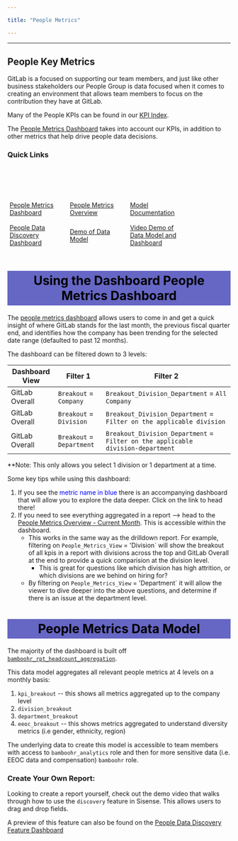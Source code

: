 ```yaml
---

title: "People Metrics"

---
```

<link rel="stylesheet" type="text/css" href="/stylesheets/biztech.css" />


---

## People Key Metrics

GitLab is a focused on supporting our team members, and just like other business stakeholders our People Group is data focused when it comes to creating an environment that allows team members to focus on the contribution they have at GitLab.


Many of the People KPIs can be found in our [KPI Index](/handbook/company/kpis/#people-group-kpis).

The [People Metrics Dashboard](https://app.periscopedata.com/app/gitlab/714228/People-Metrics-Drill-Down) takes into account our KPIs, in addition to other metrics that help drive people data decisions.

### Quick Links

<br>
<br>
<br>
<div class="flex-row" markdown="0" style="height:80px">
<p>
  <a href="https://app.periscopedata.com/app/gitlab/714228/People-Metrics-Drill-Down" class="btn btn-purple" style="width:25%;height:50px;margin:5px;float:left;display:flex;justify-content:center;align-items:center;">People Metrics Dashboard</a>
  <a href="https://app.periscopedata.com/app/gitlab/714960/People-Metrics-Overview" class="btn btn-purple" style="width:25%;height:50px;margin:5px;float:left;display:flex;justify-content:center;align-items:center;">People Metrics Overview</a>
  <a href="https://dbt.gitlabdata.com/#!/model/model.gitlab_snowflake.bamboohr_rpt_headcount_aggregation" class="btn btn-purple" style="width:25%;height:50px;margin:5px;float:left;display:flex;justify-content:center;align-items:center;">Model Documentation</a>
  <a href="https://app.periscopedata.com/app/gitlab/831245/People-Data-Discovery-Feature" class="btn btn-purple" style="width:25%;height:50px;margin:5px;float:left;display:flex;justify-content:center;align-items:center;">People Data Discovery Dashboard</a>
  <a href="https://dbt.gitlabdata.com/#!/model/model.gitlab_snowflake.bamboohr_rpt_headcount_aggregation" class="btn btn-purple" style="width:25%;height:50px;margin:5px;float:left;display:flex;justify-content:center;align-items:center;">Demo of Data Model</a>
  <a href="https://youtu.be/NJpIgvPxSMM" class="btn btn-purple" style="width:25%;height:50px;margin:5px;float:left;display:flex;justify-content:center;align-items:center;">Video Demo of Data Model and Dashboard</a>
</p>
</div>
<br>
<br>
<br>


<style> #headerformat {
background-color: #6666c4; color: black; padding: 5px; text-align: center;
}
</style>
<h1 id="headerformat">Using the Dashboard People Metrics Dashboard</h1>


The [people metrics dashboard](https://app.periscopedata.com/app/gitlab/714228/People-Metrics-Drill-Down) allows users to come in and get a quick insight of where GitLab stands for the last month, the previous fiscal quarter end, and identifies how the company has been trending for the selected date range (defaulted to past 12 months).

The dashboard can be filtered down to 3 levels:

| Dashboard View | Filter 1 | Filter 2 |
|----------------| ---------| ---------|
| GitLab Overall | `Breakout` = `Company` | `Breakout_Division_Department` = `All Company` |
| GitLab Overall | `Breakout` = `Division` | `Breakout_Division_Department` = `Filter on the applicable division` |
| GitLab Overall | `Breakout` = `Department` | `Breakout_Division_Department` = `Filter on the applicable division-department` |

**Note: This only allows you select 1 division or 1 department at a time.

Some key tips while using this dashboard:
1) If you see the <span style="color:blue">metric name in blue</span> there is an accompanying dashboard that will allow you to explore the data deeper. Click on the link to head there!
2) If you need to see everything aggregated in a report --> head to the [People Metrics Overview - Current Month](https://app.periscopedata.com/app/gitlab/714960/WIP---People-Divisional-Dashboard). This is accessible within the dashboard.
    - This works in the same way as the drilldown report.  For example, filtering on `People_Metrics_View` = 'Division` will show the breakout of all kpis in a report with divisions across the top and GitLab Overall at the end to provide a quick comparision at the division level.
       - This is great for questions like which division has high attrition, or which divisions are we behind on hiring for?
    - By filtering on `People_Metrics_View` = 'Department` it will allow the viewer to dive deeper into the above questions, and determine if there is an issue at the department level.


<style> #headerformat {
background-color: #6666c4; color: black; padding: 5px; text-align: center;
}
</style>
<h1 id="headerformat">People Metrics Data Model </h1>

The majority of the dashboard is built off [`bamboohr_rpt_headcount_aggregation`](https://dbt.gitlabdata.com/#!/model/model.gitlab_snowflake.bamboohr_rpt_headcount_aggregation).

This data model aggregates all relevant people metrics at 4 levels on a monthly basis:
1. `kpi_breakout` -- this shows all metrics aggregated up to the company level
2. `division_breakout`
3. `department_breakout`
4. `eeoc_breakout` -- this shows metrics aggregated to understand diversity metrics (i.e gender, ethnicity, region)

The underlying data to create this model is accessible to team members with access to `bamboohr_analytics` role and then for more sensitive data (i.e. EEOC data and compensation) `bamboohr` role.

<!-- To see all underlying data models and how they create `bamboohr_rpt_headcount_aggregation` check out the ERD -->

### Create Your Own Report:

Looking to create a report yourself, check out the demo video that walks through how to use the `discovery` feature in Sisense. This allows users to drag and drop fields.

A preview of this feature can also be found on the [People Data Discovery Feature Dashboard](https://app.periscopedata.com/app/gitlab/831245/People-Data-Discovery-Feature)







